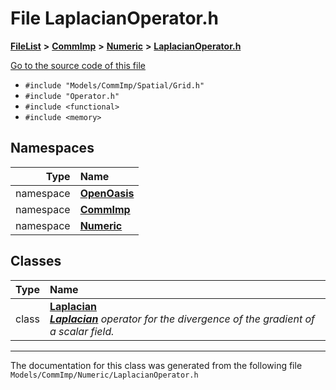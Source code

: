 

# File LaplacianOperator.h



[**FileList**](files.md) **>** [**CommImp**](dir_6202b98a8704f42b1ea358646461643f.md) **>** [**Numeric**](dir_a0ece07902893bffce0f747cc8ee06c8.md) **>** [**LaplacianOperator.h**](_laplacian_operator_8h.md)

[Go to the source code of this file](_laplacian_operator_8h_source.md)



* `#include "Models/CommImp/Spatial/Grid.h"`
* `#include "Operator.h"`
* `#include <functional>`
* `#include <memory>`













## Namespaces

| Type | Name |
| ---: | :--- |
| namespace | [**OpenOasis**](namespace_open_oasis.md) <br> |
| namespace | [**CommImp**](namespace_open_oasis_1_1_comm_imp.md) <br> |
| namespace | [**Numeric**](namespace_open_oasis_1_1_comm_imp_1_1_numeric.md) <br> |


## Classes

| Type | Name |
| ---: | :--- |
| class | [**Laplacian**](class_open_oasis_1_1_comm_imp_1_1_numeric_1_1_laplacian.md) <br>[_**Laplacian**_](class_open_oasis_1_1_comm_imp_1_1_numeric_1_1_laplacian.md) _operator for the divergence of the gradient of a scalar field._ |



















































------------------------------
The documentation for this class was generated from the following file `Models/CommImp/Numeric/LaplacianOperator.h`

